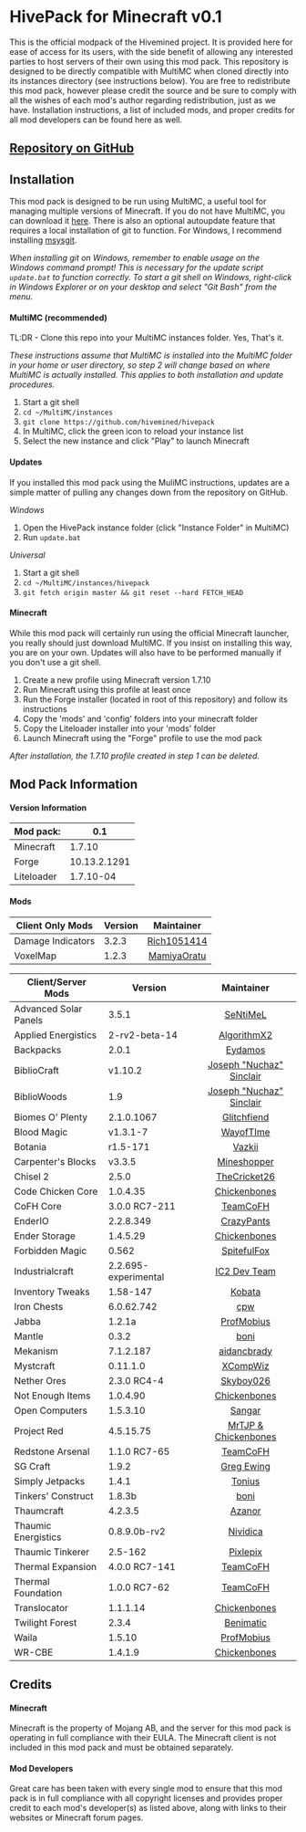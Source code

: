 HivePack for Minecraft v0.1
===================================
This is the official modpack of the Hivemined project. It is provided here for ease of access for its users, with the side benefit of allowing any interested parties to host servers of their own using this mod pack. This repository is designed to be directly compatible with MultiMC when cloned directly into its instances directory (see instructions below). You are free to redistribute this mod pack, however please credit the source and be sure to comply with all the wishes of each mod's author regarding redistribution, just as we have. Installation instructions, a list of included mods, and proper credits for all mod developers can be found here as well.

## [Repository on GitHub](https://github.com/hivemined/hivepack)

## Installation
This mod pack is designed to be run using MultiMC, a useful tool for managing multiple versions of Minecraft. If you do not have MultiMC, you can download it [here](http://multimc.org/). There is also an optional autoupdate feature that requires a local installation of git to function. For Windows, I recommend installing [msysgit](http://msysgit.github.io/). 

*When installing git on Windows, remember to enable usage on the Windows command prompt! This is necessary for the update script `update.bat` to function correctly. To start a git shell on Windows, right-click in Windows Explorer or on your desktop and select "Git Bash" from the menu.*

#### MultiMC (recommended)
TL:DR - Clone this repo into your MultiMC instances folder. Yes, That's it.

*These instructions assume that MultiMC is installed into the MultiMC folder in your home or user directory, so step 2 will change based on where MultiMC is actually installed. This applies to both installation and update procedures.*

1. Start a git shell
2. `cd ~/MultiMC/instances`
3. `git clone https://github.com/hivemined/hivepack`
4. In MultiMC, click the green icon to reload your instance list
5. Select the new instance and click "Play" to launch Minecraft

#### Updates
If you installed this mod pack using the MuliMC instructions, updates are a simple matter of pulling any changes down from the repository on GitHub.

_Windows_
  1. Open the HivePack instance folder (click "Instance Folder" in MultiMC)
  2. Run `update.bat`

_Universal_
  1. Start a git shell
  2. `cd ~/MultiMC/instances/hivepack`
  3. `git fetch origin master && git reset --hard FETCH_HEAD`

#### Minecraft
While this mod pack will certainly run using the official Minecraft launcher, you really should just download MultiMC. If you insist on installing this way, you are on your own. Updates will also have to be performed manually if you don't use a git shell.

1. Create a new profile using Minecraft version 1.7.10
2. Run Minecraft using this profile at least once
3. Run the Forge installer (located in root of this repository) and follow its instructions
4. Copy the 'mods' and 'config' folders into your minecraft folder
5. Copy the Liteloader installer into your 'mods' folder
6. Launch Minecraft using the "Forge" profile to use the mod pack

*After installation, the 1.7.10 profile created in step 1 can be deleted.*

## Mod Pack Information
#### Version Information
| Mod pack:      | 0.1
|----------------|-----------------|
| Minecraft      | 1.7.10   
| Forge          | 10.13.2.1291
| Liteloader     | 1.7.10-04

#### Mods
|    Client Only Mods     |        Version        |  Maintainer  |
|-------------------------|-----------------------|:------------:|
| Damage Indicators       | 3.2.3                 | [Rich1051414](http://www.minecraftforum.net/forums/mapping-and-modding/minecraft-mods/1286538)
| VoxelMap                | 1.2.3                 | [MamiyaOratu](http://www.mediafire.com/download/mx5hsfyi6l04kj4/mod_voxelMap_1.2.3_for_1.7.10.litemod)

|    Client/Server Mods   |        Version        |  Maintainer  |
|-------------------------|-----------------------|:------------:|
| Advanced Solar Panels   | 3.5.1                 | [SeNtiMeL](http://forum.industrial-craft.net/index.php?page=Thread&threadID=3291)
| Applied Energistics     | 2-rv2-beta-14         | [AlgorithmX2](http://ae2.ae-mod.info)
| Backpacks               | 2.0.1                 | [Eydamos](http://www.minecraftforum.net/forums/mapping-and-modding/minecraft-mods/1286124)
| BiblioCraft             | v1.10.2               | [Joseph "Nuchaz" Sinclair](http://www.bibliocraftmod.com/)
| BiblioWoods             | 1.9                   | [Joseph "Nuchaz" Sinclair](http://www.bibliocraftmod.com/?page_id=50)
| Biomes O' Plenty        | 2.1.0.1067            | [Glitchfiend](http://www.minecraftforum.net/forums/mapping-and-modding/minecraft-mods/1286162)
| Blood Magic             | v1.3.1-7              | [WayofTIme](http://www.minecraftforum.net/forums/mapping-and-modding/minecraft-mods/1290532)
| Botania                 | r1.5-171              | [Vazkii](http://vazkii.us/mod/Botania/index.php)
| Carpenter's Blocks      | v3.3.5                | [Mineshopper](http://www.carpentersblocks.com/)
| Chisel 2                | 2.5.0                 | [TheCricket26](http://minecraft.curseforge.com/mc-mods/225236)
| Code Chicken Core       | 1.0.4.35              | [Chickenbones](http://www.chickenbones.craftsaddle.org/Pages/links.html)
| CoFH Core               | 3.0.0 RC7-211         | [TeamCoFH](http://teamcofh.com/)
| EnderIO                 | 2.2.8.349             | [CrazyPants](http://enderio.com/)
| Ender Storage           | 1.4.5.29              | [Chickenbones](http://www.chickenbones.craftsaddle.org/Pages/links.html)
| Forbidden Magic         | 0.562                 | [SpitefulFox](http://www.minecraftforum.net/forums/mapping-and-modding/minecraft-mods/wip-mods/1445828)
| Industrialcraft         | 2.2.695-experimental  | [IC2 Dev Team](http://forum.industrial-craft.net/index.php?page=Thread&threadID=9843)
| Inventory Tweaks        | 1.58-147              | [Kobata](http://inventory-tweaks.readthedocs.org/en/latest/)
| Iron Chests             | 6.0.62.742            | [cpw](http://www.minecraftforum.net/forums/mapping-and-modding/minecraft-mods/1280827)
| Jabba                   | 1.2.1a                | [ProfMobius](http://minecraft.curseforge.com/mc-mods/73510)
| Mantle                  | 0.3.2                 | [boni](http://www.minecraftforum.net/forums/mapping-and-modding/minecraft-mods/2218638)
| Mekanism                | 7.1.2.187             | [aidancbrady](http://aidancbrady.com/mekanism/)
| Mystcraft               | 0.11.1.0              | [XCompWiz](http://binarymage.com/wiki/doku.php)
| Nether Ores             | 2.3.0 RC4-4           | [Skyboy026](http://minecraft.curseforge.com/mc-mods/66675)
| Not Enough Items        | 1.0.4.90              | [Chickenbones](http://www.chickenbones.craftsaddle.org/Pages/links.html)
| Open Computers          | 1.5.3.10              | [Sangar](http://www.minecraftforum.net/forums/mapping-and-modding/minecraft-mods/1293018)
| Project Red             | 4.5.15.75             | [MrTJP & Chickenbones](http://projectredwiki.com/wiki/Main_Page)
| Redstone Arsenal        | 1.1.0 RC7-65          | [TeamCoFH](http://teamcofh.com/)
| SG Craft                | 1.9.2                 | [Greg Ewing](http://www.cosc.canterbury.ac.nz/greg.ewing/minecraft/mods/SGCraft/)
| Simply Jetpacks         | 1.4.1                 | [Tonius](http://www.minecraftforum.net/forums/mapping-and-modding/minecraft-mods/1294687)
| Tinkers' Construct      | 1.8.3b                | [boni](http://www.minecraftforum.net/forums/mapping-and-modding/minecraft-mods/2218638)
| Thaumcraft              | 4.2.3.5               | [Azanor](http://www.minecraftforum.net/forums/mapping-and-modding/minecraft-mods/1292130)
| Thaumic Energistics     | 0.8.9.0b-rv2          | [Nividica](http://www.minecraftforum.net/forums/mapping-and-modding/minecraft-mods/wip-mods/2150151)
| Thaumic Tinkerer        | 2.5-162               | [Pixlepix](http://www.minecraftforum.net/forums/mapping-and-modding/minecraft-mods/1289299)
| Thermal Expansion       | 4.0.0 RC7-141         | [TeamCoFH](http://teamcofh.com/)
| Thermal Foundation      | 1.0.0 RC7-62          | [TeamCoFH](http://teamcofh.com/)
| Translocator            | 1.1.1.14              | [Chickenbones](http://www.chickenbones.craftsaddle.org/Pages/links.html)
| Twilight Forest         | 2.3.4                 | [Benimatic](http://www.minecraftforum.net/forums/mapping-and-modding/minecraft-mods/1276258)
| Waila                   | 1.5.10                | [ProfMobius](http://minecraft.curseforge.com/mc-mods/73488)
| WR-CBE                  | 1.4.1.9               | [Chickenbones](http://www.chickenbones.craftsaddle.org/Pages/links.html)

## Credits
#### Minecraft
Minecraft is the property of Mojang AB, and the server for this mod pack is operating in full compliance with their EULA. The Minecraft client is not included in this mod pack and must be obtained separately.

#### Mod Developers
Great care has been taken with every single mod to ensure that this mod pack is in full compliance with all copyright licenses and provides proper credit to each mod's developer(s) as listed above, along with links to their websites or Minecraft forum pages.

